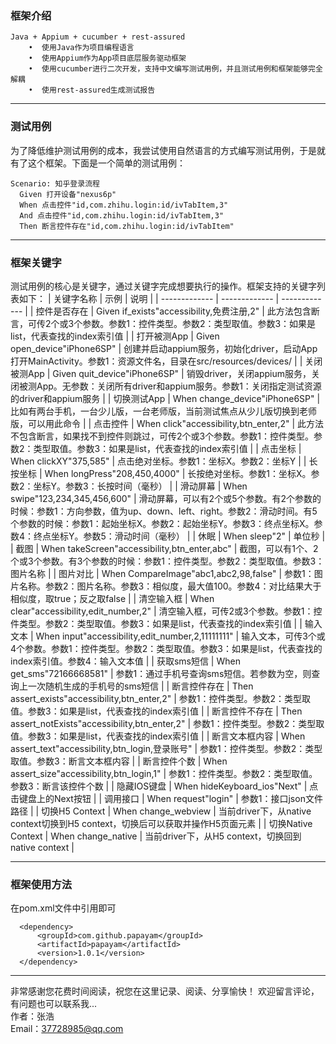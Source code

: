 ### 框架介绍
    Java + Appium + cucumber + rest-assured
        •  使用Java作为项目编程语言
        •  使用Appium作为App项目底层服务驱动框架
        •  使用cucumber进行二次开发，支持中文编写测试用例，并且测试用例和框架能够完全解耦
        •  使用rest-assured生成测试报告
---
### 测试用例
为了降低维护测试用例的成本，我尝试使用自然语言的方式编写测试用例，于是就有了这个框架。下面是一个简单的测试用例：
  ```
  Scenario: 知乎登录流程
    Given 打开设备"nexus6p"
    When 点击控件"id,com.zhihu.login:id/ivTabItem,3"
    And 点击控件"id,com.zhihu.login:id/ivTabItem,3"
    Then 断言控件存在"id,com.zhihu.login:id/ivTabItem"
  ```
---
### 框架关键字
测试用例的核心是关键字，通过关键字完成想要执行的操作。框架支持的关键字列表如下：
| 关键字名称  | 示例 | 说明 |
| ------------- | ------------- | ------------- |
| 控件是否存在  | Given if_exists"accessibility,免费注册,2"  | 此方法包含断言，可传2个或3个参数。参数1：控件类型。参数2：类型取值。参数3：如果是list，代表查找的index索引值  |
| 打开被测App | Given open_device"iPhone6SP" | 创建并启动appium服务，初始化driver，启动App打开MainActivity。参数1：资源文件名，目录在src/resources/devices/ |
| 关闭被测App | Given quit_device"iPhone6SP" | 销毁driver，关闭appium服务，关闭被测App。无参数：关闭所有driver和appium服务。参数1：关闭指定测试资源的driver和appium服务 |
| 切换测试App | When change_device"iPhone6SP" | 比如有两台手机，一台少儿版，一台老师版，当前测试焦点从少儿版切换到老师版，可以用此命令 |
| 点击控件 | When click"accessibility,btn_enter,2" | 此方法不包含断言，如果找不到控件则跳过，可传2个或3个参数。参数1：控件类型。参数2：类型取值。参数3：如果是list，代表查找的index索引值 |
| 点击坐标 | When clickXY"375,585" | 点击绝对坐标。参数1：坐标X。参数2：坐标Y |
| 长按坐标 | When longPress"208,450,4000" | 长按绝对坐标。参数1：坐标X。参数2：坐标Y。参数3：长按时间（毫秒） |
| 滑动屏幕 | When swipe"123,234,345,456,600" | 滑动屏幕，可以有2个或5个参数。有2个参数的时候：参数1：方向参数，值为up、down、left、right。参数2：滑动时间。有5个参数的时候：参数1：起始坐标X。参数2：起始坐标Y。参数3：终点坐标X。参数4：终点坐标Y。参数5：滑动时间（毫秒） |
| 休眠 | When sleep"2" | 单位秒 |
| 截图 | When takeScreen"accessibility,btn_enter,abc" | 截图，可以有1个、2个或3个参数。有3个参数的时候：参数1：控件类型。参数2：类型取值。参数3：图片名称 |
| 图片对比 | When CompareImage"abc1,abc2,98,false" | 参数1：图片名称。参数2：图片名称。参数3：相似度，最大值100。参数4：对比结果大于相似度，取true；反之取false |
| 清空输入框 | When clear"accessibility,edit_number,2" | 清空输入框，可传2或3个参数。参数1：控件类型。参数2：类型取值。参数3：如果是list，代表查找的index索引值 |
| 输入文本 | When input"accessibility,edit_number,2,11111111" | 输入文本，可传3个或4个参数。参数1：控件类型。参数2：类型取值。参数3：如果是list，代表查找的index索引值。参数4：输入文本值 |
| 获取sms短信 | When get_sms"72166668581" | 参数1：通过手机号查询sms短信。若参数为空，则查询上一次随机生成的手机号的sms短信 |
| 断言控件存在 | Then assert_exists"accessibility,btn_enter,2" | 参数1：控件类型。参数2：类型取值。参数3：如果是list，代表查找的index索引值 |
| 断言控件不存在 | Then assert_notExists"accessibility,btn_enter,2" | 参数1：控件类型。参数2：类型取值。参数3：如果是list，代表查找的index索引值 |
| 断言文本框内容 | When assert_text"accessibility,btn_login,登录账号" | 参数1：控件类型。参数2：类型取值。参数3：断言文本框内容 |
| 断言控件个数 | When assert_size"accessibility,btn_login,1" | 参数1：控件类型。参数2：类型取值。参数3：断言该控件个数 |
| 隐藏IOS键盘 | When hideKeyboard_ios"Next" | 点击键盘上的Next按钮 |
| 调用接口 | When request"login" | 参数1：接口json文件路径 |
| 切换H5 Context | When change_webview | 当前driver下，从native context切换到H5 context，切换后可以获取并操作H5页面元素 |
| 切换Native Context | When change_native | 当前driver下，从H5 context，切换回到native context |

---
### 框架使用方法
在pom.xml文件中引用即可
  ```
    <dependency>
        <groupId>com.github.papayam</groupId>
        <artifactId>papayam</artifactId>
        <version>1.0.1</version>
    </dependency>
  ```
---
非常感谢您花费时间阅读，祝您在这里记录、阅读、分享愉快！ 欢迎留言评论，有问题也可以联系我...     
作者：张浩     
Email：37728985@qq.com
